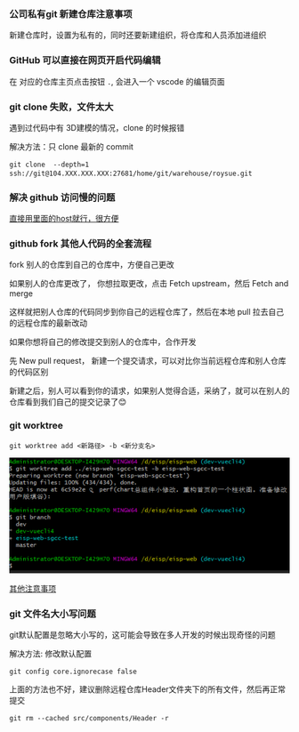 ### 公司私有git 新建仓库注意事项

新建仓库时，设置为私有的，同时还要新建组织，将仓库和人员添加进组织

### GitHub 可以直接在网页开启代码编辑

在 对应的仓库主页点击按钮 `.`, 会进入一个 vscode 的编辑页面

### git clone 失败，文件太大

遇到过代码中有 3D建模的情况，clone 的时候报错

解决方法：只 clone 最新的 commit 
```
git clone  --depth=1 ssh://git@104.XXX.XXX.XXX:27681/home/git/warehouse/roysue.git
```

### 解决 github 访问慢的问题
[直接用里面的host就行，很方便](https://github.com/521xueweihan/GitHub520)

### github fork 其他人代码的全套流程

fork 别人的仓库到自己的仓库中，方便自己更改

如果别人的仓库更改了， 你想拉取更改，点击 Fetch upstream，然后 Fetch and merge

这样就把别人仓库的代码同步到你自己的远程仓库了，然后在本地 pull 拉去自己的远程仓库的最新改动

如果你想将自己的修改提交到别人的仓库中，合作开发

先 New pull request， 新建一个提交请求，可以对比你当前远程仓库和别人仓库的代码区别

新建之后，别人可以看到你的请求，如果别人觉得合适，采纳了，就可以在别人的仓库看到我们自己的提交记录了😊

### git worktree
```
git worktree add <新路径> -b <新分支名>
```
![](../../images/worktree.png)

[其他注意事项](https://www.cnblogs.com/jasongrass/p/11178079.html)


### git 文件名大小写问题
git默认配置是忽略大小写的，这可能会导致在多人开发的时候出现奇怪的问题

解决方法: 修改默认配置
```
git config core.ignorecase false
```

上面的方法也不好，建议删除远程仓库Header文件夹下的所有文件，然后再正常提交
```
git rm --cached src/components/Header -r
```
